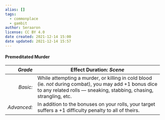 ```yaml
---
alias: []
tags:
  - commonplace
  - gambit
author: Seraaron
license: CC BY 4.0
date created: 2021-12-14 15:00
date updated: 2021-12-14 15:57
---
```


#### Premeditated Murder

|   _Grade_ | Effect Duration: _Scene_                                                                                                                                                                         |
| ----------: | ----------------------------------------------------------------------------------------------------------------------------------------------------------------------------- |
|    _Basic:_ | While attempting a murder, or killing in cold blood (ie. _not_ during combat), you may add +1 bonus dice to any related rolls — sneaking, stabbing, chasing, strangling, etc. |
| _Advanced:_ | In addition to the bonuses on your rolls, your target suffers a +1 difficulty penalty to all of theirs.                                                                       |
